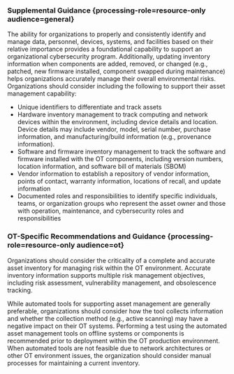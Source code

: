 ### Supplemental Guidance {processing-role=resource-only audience=general}
The ability for organizations to properly and consistently identify and manage data, personnel, devices, systems, and facilities based on their relative importance provides a foundational capability to support an organizational cybersecurity program. Additionally, updating inventory information when components are added, removed, or changed (e.g., patched, new firmware installed, component swapped during maintenance) helps organizations accurately manage their overall environmental risks. Organizations should consider including the following to support their asset management capability:

* Unique identifiers to differentiate and track assets
* Hardware inventory management to track computing and network devices within the environment, including device details and location. Device details may include vendor, model, serial number, purchase information, and manufacturing/build information (e.g., provenance information).
* Software and firmware inventory management to track the software and firmware installed with the OT components, including version numbers, location information, and software bill of materials (SBOM)
* Vendor information to establish a repository of vendor information, points of contact, warranty information, locations of recall, and update information
* Documented roles and responsibilities to identify specific individuals, teams, or organization groups who represent the asset owner and those with operation, maintenance, and cybersecurity roles and responsibilities

### OT-Specific Recommendations and Guidance {processing-role=resource-only audience=ot}
Organizations should consider the criticality of a complete and accurate asset inventory for managing risk within the OT environment. Accurate inventory information supports multiple risk management objectives, including risk assessment, vulnerability management, and obsolescence tracking. 

While automated tools for supporting asset management are generally preferable, organizations should consider how the tool collects information and whether the collection method (e.g., active scanning) may have a negative impact on their OT systems. Performing a test using the automated asset management tools on offline systems or components is recommended prior to deployment within the OT production environment. When automated tools are not feasible due to network architectures or other OT environment issues, the organization should consider manual processes for maintaining a current inventory.
